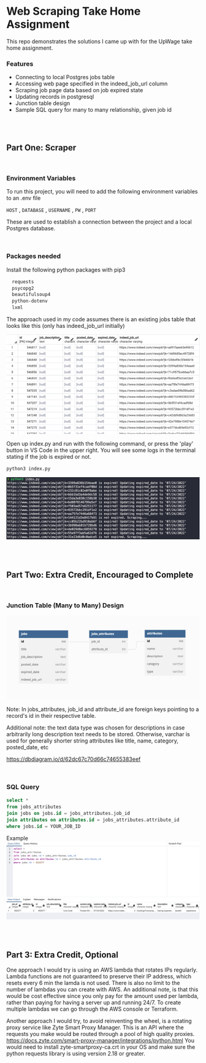 # Web Scraping Take Home Assignment

This repo demonstrates the solutions I came up with for the UpWage take home assignment.

### Features

- Connecting to local Postgres jobs table
- Accessing web page specified in the indeed_job_url column
- Scraping job page data based on job expired state
- Updating records in postgresql
- Junction table design
- Sample SQL query for many to many relationship, given job id

<br /><br />

## Part One: Scraper

<br />

### Environment Variables

To run this project, you will need to add the following environment variables to an .env file

`HOST` ,
`DATABASE` ,
`USERNAME` ,
`PW` ,
`PORT`

These are used to establish a connection between the project and a local Postgres database.

<br />

### Packages needed

Install the following python packages with pip3

```bash
  requests
  psycopg2
  beautifulsoup4
  python-dotenv
  lxml
```

The approach used in my code assumes there is an existing jobs table that looks like this (only has indeed_job_url initially)

![Empty DB Screenshot](/images/initial_db.png)

Open up index.py and run with the following command, or press the 'play' button in VS Code in the upper right. You will see some logs in the terminal stating if the job is expired or not.

```bash
python3 index.py
```

![Terminal Logs Screenshot](/images/terminal_logs.png)

<br /><br />

## Part Two: Extra Credit, Encouraged to Complete

<br />

### Junction Table (Many to Many) Design

![DB Screenshot](/images/db.png)

Note: In jobs_attributes, job_id and attribute_id are foreign keys pointing to a record's id in their respective table.

Additional note: the text data type was chosen for descriptions in case arbitrarily long description text needs to be stored. Otherwise, varchar is used for generally shorter string attributes like title, name, category, posted_date, etc

https://dbdiagram.io/d/62dc67c70d66c74655383eef

<br />

### SQL Query

```sql
select *
from jobs_attributes
join jobs on jobs.id = jobs_attributes.job_id
join attributes on attributes.id = jobs_attributes.attribute_id
where jobs.id = YOUR_JOB_ID
```

Example
![SQL Query Screenshot](/images/query_example.png)

<br /><br />

## Part 3: Extra Credit, Optional

One approach I would try is using an AWS lambda that rotates IPs regularly. Lambda functions are not guaranteed to preserve their IP address, which resets every 6 min the lamda is not used. There is also no limit to the number of lambdas you can create with AWS. An additional note, is that this would be cost effective since you only pay for the amount used per lambda, rather than paying for having a server up and running 24/7. To create multiple lambdas we can go through the AWS console or Terraform.

Another approach I would try, to avoid reinventing the wheel, is a rotating proxy service like Zyte Smart Proxy Manager. This is an API where the requests you make would be routed through a pool of high quality proxies.
https://docs.zyte.com/smart-proxy-manager/integrations/python.html
You would need to install zyte-smartproxy-ca.crt in your OS and make sure the python requests library is using version 2.18 or greater.
